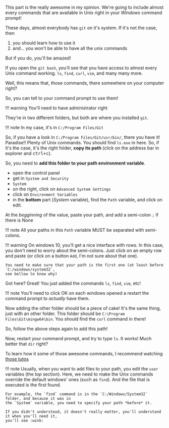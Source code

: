 This part is the really awesome in my opinion. We're going to include almost every commands that
are available in Unix right in your *Windows* command prompt!

These days, almost everybody has `git` on it's system. If it's not the case, then

1. you should learn how to use it
2. and... you won't be able to have all the unix commands

But if you do, you'll be amazed!

If you open the `git bash`, you'll see that you have access to almost every Unix command working.
`ls`, `find`, `curl`, `vim`, and many many more.

Well, this means that, those commands, there somewhere on your computer right?

So, you can tell to your command prompt to use them!

!!! warning
    You'll need to have administrator right

They're in two different folders, but both are where you installed `git`.

!!! note
    In my case, it's in `C:/Program Files/Git`

So, if you have a look in `C:/Program Files/Git/usr/bin/`, there you have it! Paradise!! Plenty
of Unix commands. You should find `ls.exe` in here. So, if it's the case, it's the right folder,
**copy its path** (click on the address bar in explorer and <kbd>ctrl+c</kbd>).

So, you need to **add this folder to your path environment variable**.

- open the control panel
- get in `System and Security`
- `System`
- on the right, click on `Advanced System Settings`
- click on `Environment Variables`
- in the **bottom** part (*System* variable), find the `Path` variable, and click on edit.

At the *begginning* of the value, paste your path, and add a semi-colon `;` if there is None

!!! note
    All your paths in this `Path` variable MUST be separated with semi-colons.

!!! warning
    On windows 10, you'll get a nice interface with rows. In this case, you don't need to worry
    about the semi-colons. Just click on an empty row and paste (or click on a button `Add`, I'm
    not sure about that one).

    You need to make sure that your path is the first one (at least before `C:/windows/system32`,
    see bellow to know why)

Got here? Great! You just added the commands `ls`, `find`, `vim`, etc!

!!! note
    You'll need to click OK on each windows opened a restart the command prompt to *actually* have
    them.

Now adding the other folder should be a piece of cake! It's the same thing, just with an other
folder. This folder should be `C:\Program Files\Git\mingw64\bin`. You should find the `curl`
command in there!

So, follow the above steps again to add this path!

Now, restart your command prompt, and try to type `ls`. It works! Much better that `dir` right?

To learn how it some of those awesome commands, I recommend watching
[those tutos][unix-commands-tuto]

!!! note
    Usually, when you want to add files to your path, you edit the `user` variables (the *top*
    section). Here, we need to make the Unix commands override the default windows' ones (such
    as `find`). And the file that is executed is the first found.

    For example, the `find` command is in the `C:/Windows/System32` folder, and because it was in
    the `System` variable, you need to specify your path *before* it.

    If you didn't understood, it doesn't really matter, you'll understand it when you'll need it,
    you'll see :wink:

[unix-commands-tuto]: https://www.youtube.com/watch?v=j6vKLJxAKfw&list=PL-osiE80TeTvGhHkpvfmKWOiIPF8UVy6c
